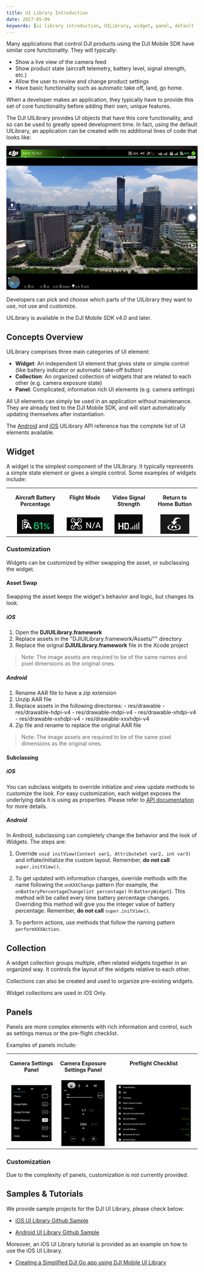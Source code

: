 ```yaml
---
title: UI Library Introduction
date: 2017-05-09
keywords: [ui library introduction, UILibrary, widget, panel, default layout, asset swap, widget customization, panles customization]
---
```


Many applications that control DJI products using the DJI Mobile SDK have similar core functionality. They will typically:

* Show a live view of the camera feed
* Show product state (aircraft telemetry, battery level, signal strength, etc.)
* Allow the user to review and change product settings
* Have basic functionality such as automatic take off, land, go home.

When a developer makes an application, they typically have to provide this set of core functionality before adding their own, unique features.

The DJI UILibrary provides UI objects that have this core functionality, and so can be used to greatly speed development time. In fact, using the default UILibrary, an application can be created with no additional lines of code that looks like:

![DefaultScreen](../images/product-introduction/defaultScreen.png)

Developers can pick and choose which parts of the UILibrary they want to use, not use and customize. 

UILibrary is available in the DJI Mobile SDK v4.0 and later. 

## Concepts Overview

UILibrary comprises three main categories of UI element:

* **Widget**: An independent UI element that gives state or simple control (like battery indicator or automatic take-off button)
* **Collection**: An organized collection of widgets that are related to each other (e.g. camera exposure state)
* **Panel**: Complicated, information rich UI elements (e.g. camera settings)

All UI elements can simply be used in an application without maintenance. They are already tied to the DJI Mobile SDK, and will start automatically updating themselves after instantiation.

The [Android](http://developer.dji.com/api-reference/android-uilib-api/index.html) and [iOS](http://developer.dji.com/api-reference/ios-uilib-api/index.html) UILibrary API reference has the complete list of UI elements available.

## Widget

A widget is the simplest component of the UILibrary. It typically represents a simple state element or gives a simple control. Some examples of widgets include:
<html>
<table class="table-pictures">
<tbody>
  <tr valign="top">
    <td><font style="font-weight:bold" align="center"><p>Aircraft Battery Percentage </p></td>
    <td><font style="font-weight:bold" align="center"><p>Flight Mode </p></td>
    <td><font style="font-weight:bold" align="center"><p>Video Signal Strength </p></td>
    <td><font style="font-weight:bold" align="center"><p>Return to Home Button </p></td>
  </tr>

  <tr>
    <td align="center"><img src="../images/ui-library-introduction/battery.png"></td>
    <td align="center"><img src="../images/ui-library-introduction/flyingMode.png"></td>
    <td align="center"><img src="../images/ui-library-introduction/videoSignal.png"></td>
    <td align="center"><img src="../images/ui-library-introduction/returnHome.png"></td>
  </tr>
</tbody>
</table>
</html>

### Customization

Widgets can be customized by either swapping the asset, or subclassing the widget.

#### Asset Swap

Swapping the asset keeps the widget's behavior and logic, but changes its look.

##### iOS

  1. Open the **DJIUILibrary.framework**
  2. Replace assets in the "DJIUILibrary.framework/Assets/"" directory
  3. Replace the orignal **DJIUILibrary.framework** file in the Xcode project

> Note: The image assets are required to be of the same names and pixel dimensions as the original ones.

##### Android

  1. Rename AAR file to have a zip extension
  2. Unzip AAR file
  3. Replace assets in the following directories:
    - res/drawable
    - res/drawable-hdpi-v4
    - res/drawable-mdpi-v4
    - res/drawable-xhdpi-v4
    - res/drawable-xxhdpi-v4
    - res/drawable-xxxhdpi-v4
  4. Zip file and rename to replace the original AAR file 

> Note: The image assets are required to be of the same pixel dimensions as the original ones.

#### Subclassing

##### iOS

  You can subclass widgets to override initialize and view update methods to customize the look. For easy customization, each widget exposes the underlying data it is using as properties. Please refer to [API documentation](http://developer.dji.com/api-reference/ios-uilib-api/Widgets/AutoExposureLockWidget.html) for more details.

##### Android
  
  In Android, subclassing can completely change the behavior and the look of Widgets. The steps are:

  1. Override `void initView(Context var1, AttributeSet var2, int var3)` and inflate/initialize the custom layout. Remember, **do not call** `super.initView()`.

  2. To get updated with information changes, override methods with the name following the `onXXXChange` pattern (for example, the `onBatteryPercentageChange(int percentage)` in `BatteryWidget`). This method will be called every time battery percentage changes. Overriding this method will give you the integer value of battery percentage. Remember, **do not call** `super.initView()`.              

  3. To perform actions, use methods that follow the naming pattern `performXXXAction`.

## Collection

A widget collection groups multiple, often related widgets together in an organized way. It controls the layout of the widgets relative to each other.

Collections can also be created and used to organize pre-existing widgets.

Widget collections are used in iOS Only.

## Panels

Panels are more complex elements with rich information and control, such as settings menus or the pre-flight checklist. 

Examples of panels include:

<html>

<table class="table-pictures">

  <tr valign="top">
    <td><font style="font-weight:bold" align="center"><p>Camera Settings Panel </p></td>
    <td><font style="font-weight:bold" align="center"><p>Camera Exposure Settings Panel </p></td>
    <td><font style="font-weight:bold" align="center"><p>Preflight Checklist </p></td>
  </tr>

  <tr>
    <td align="center"><img src="../images/ui-library-introduction/cameraSettingsPanel.png" width=90%></td>
    <td align="center"><img src="../images/ui-library-introduction/exposureSettingsPanel.png" width=90%></td>
    <td align="center"><img src="../images/ui-library-introduction/preflightChecklistPanel.png" width=90%></td>
  </tr>

</table>
</html>

### Customization

Due to the complexity of panels, customization is not currently provided.

## Samples & Tutorials

We provide sample projects for the DJI UI Library, please check below:

- [iOS UI Library Github Sample](https://github.com/dji-sdk/Mobile-UILibrary-iOS)

- [Android UI Library Github Sample](https://github.com/dji-sdk/Mobile-UILibrary-Android)

Moreover, an iOS UI Library tutorial is provided as an example on how to use the iOS UI Library.

- [Creating a Simplified DJI Go app using DJI Mobile UI Library](TODO)
 
